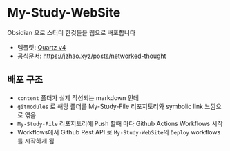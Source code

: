 # My-Study-WebSite

Obsidian 으로 스터디 한것들을 웹으로 배포합니다

- 템플릿: [Quartz v4](https://github.com/jackyzha0/quartz)
- 공식문서: https://jzhao.xyz/posts/networked-thought

## 배포 구조

- `content` 폴더가 실제 작성되는 markdown 인데
- `gitmodules` 로 해당 폴더를 My-Study-File 리포지토리와 symbolic link 느낌으로 엮음
- `My-Study-File` 리포지토리에 Push 할때 마다 Github Actions Workflows 시작
- Workflows에서 Github Rest API 로 `My-Study-WebSite`의 `Deploy` workflows 를 시작하게 됨
